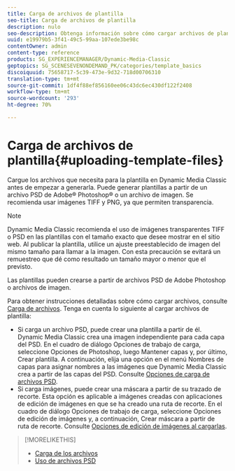 ```yaml
---
title: Carga de archivos de plantilla
seo-title: Carga de archivos de plantilla
description: nulo
seo-description: Obtenga información sobre cómo cargar archivos de plantilla.
uuid: e19979b5-3f41-49c5-99aa-107ede3be98c
contentOwner: admin
content-type: reference
products: SG_EXPERIENCEMANAGER/Dynamic-Media-Classic
geptopics: SG_SCENESEVENONDEMAND_PK/categories/template_basics
discoiquuid: 75658717-5c39-473e-9d32-718d00706310
translation-type: tm+mt
source-git-commit: 1df4f88ef856160ee06c43dc6ec430df122f2408
workflow-type: tm+mt
source-wordcount: '293'
ht-degree: 70%

---
```



# Carga de archivos de plantilla{#uploading-template-files}

Cargue los archivos que necesita para la plantilla en Dynamic Media Classic antes de empezar a generarla. Puede generar plantillas a partir de un archivo PSD de Adobe® Photoshop® o un archivo de imagen. Se recomienda usar imágenes TIFF y PNG, ya que permiten transparencia.

>[!NOTE]
>
>Dynamic Media Classic recomienda el uso de imágenes transparentes TIFF o PSD en las plantillas con el tamaño exacto que desee mostrar en el sitio web. Al publicar la plantilla, utilice un ajuste preestablecido de imagen del mismo tamaño para llamar a la imagen. Con esta precaución se evitará un remuestreo que dé como resultado un tamaño mayor o menor que el previsto.

Las plantillas pueden crearse a partir de archivos PSD de Adobe Photoshop o archivos de imagen. 

Para obtener instrucciones detalladas sobre cómo cargar archivos, consulte [Carga de archivos](uploading-files.md#uploading_files). Tenga en cuenta lo siguiente al cargar archivos de plantilla:

* Si carga un archivo PSD, puede crear una plantilla a partir de él. Dynamic Media Classic crea una imagen independiente para cada capa del PSD. En el cuadro de diálogo Opciones de trabajo de carga, seleccione Opciones de Photoshop, luego Mantener capas y, por último, Crear plantilla. A continuación, elija una opción en el menú Nombres de capas para asignar nombres a las imágenes que Dynamic Media Classic crea a partir de las capas del PSD. Consulte [Opciones de carga de archivos PSD](psd-files.md#psd_upload_options).
* Si carga imágenes, puede crear una máscara a partir de su trazado de recorte. Esta opción es aplicable a imágenes creadas con aplicaciones de edición de imágenes en que se ha creado una ruta de recorte. En el cuadro de diálogo Opciones de trabajo de carga, seleccione Opciones de edición de imágenes y, a continuación, Crear máscara a partir de ruta de recorte. Consulte [Opciones de edición de imágenes al cargarlas](image-editing-options-upload.md#image-editing-options-at-upload).

>[!MORELIKETHIS]
>
>* [Carga de los archivos](uploading-files.md#uploading_your_files)
>* [Uso de archivos PSD ](psd-files.md#working_with_psd_files)

